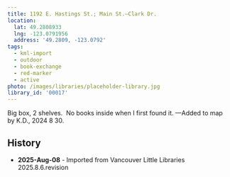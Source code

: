 ```yaml
---
title: 1192 E. Hastings St.; Main St.—Clark Dr.
location:
  lat: 49.2808933
  lng: -123.0791956
  address: '49.2809, -123.0792'
tags:
  - kml-import
  - outdoor
  - book-exchange
  - red-marker
  - active
photo: /images/libraries/placeholder-library.jpg
library_id: '00017'
---
```

Big box, 2 shelves.  
No books inside when I first found it.
—Added to map by K.D., 2024 8 30.

## History
- **2025-Aug-08** - Imported from Vancouver Little Libraries 2025.8.6.revision
